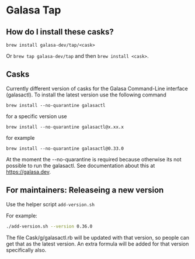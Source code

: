 # Galasa Tap

## How do I install these casks?

`brew install galasa-dev/tap/<cask>`

Or `brew tap galasa-dev/tap` and then `brew install <cask>`.

## Casks
Currently different version of casks for the Galasa Command-Line interface (galasactl).  To install the latest version use the following command

```
brew install --no-quarantine galasactl
```

for a specific version use

```
brew install --no-quarantine galasactl@x.xx.x
```
for example
```
brew install --no-quarantine galasactl@0.33.0
```

At the moment the --no-quarantine is required because otherwise its not possible to run the galasactl. See documentation about this at 
https://galasa.dev.

## For maintainers: Releaseing a new version
Use the helper script `add-version.sh`

For example:
```bash
./add-version.sh --version 0.36.0 
```

The file Cask/g/galasactl.rb will be updated with that version, so people can get that as the latest version.
An extra formula will be added for that version specifically also. 
